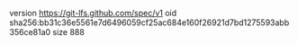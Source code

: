 version https://git-lfs.github.com/spec/v1
oid sha256:bb31c36e5561e7d6496059cf25ac684e160f26921d7bd1275593abb356ce81a0
size 888
